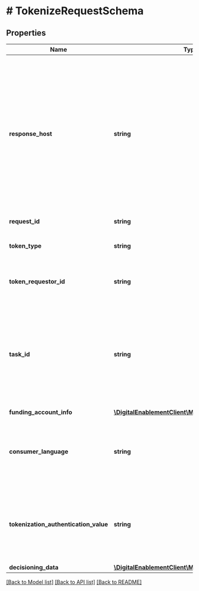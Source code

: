# # TokenizeRequestSchema

## Properties

Name | Type | Description | Notes
------------ | ------------- | ------------- | -------------
**response_host** | **string** | \&quot;The host that originated the request. Future calls in the same conversation may be routed to this host. Must be provided as: host[:port][/contextRoot] Where port and contextRoot are optional. If contextRoot is not provided, the default (per the URL Scheme) is assumed and must be used.\&quot; | [optional] 
**request_id** | **string** | Unique identifier for the request. | [optional] 
**token_type** | **string** | The type of Token requested. Must be CLOUD       __Max Length:32__ | 
**token_requestor_id** | **string** | 11-digit numeric ID provided by Mastercard that identifies the Token Requestor. | 
**task_id** | **string** | Identifier for this task as assigned by the Token Requestor, unique across a given Token Requestor Identifier. May be used in the Get Task Status API to query the status of this task.      __Max Length:64__ | 
**funding_account_info** | [**\DigitalEnablementClient\Model\FundingAccountInfo**](FundingAccountInfo.md) |  | 
**consumer_language** | **string** | Language preference selected by the consumer. Formatted as an ISO- 639-1 two-letter language code.    __Max Length:2__ | [optional] 
**tokenization_authentication_value** | **string** | The Tokenization Authentication Value (TAV) as cryptographically signed by the Issuer to authorize this digitization request.      __Max Length:2048__ | [optional] 
**decisioning_data** | [**\DigitalEnablementClient\Model\DecisioningData**](DecisioningData.md) |  | [optional] 

[[Back to Model list]](../../README.md#documentation-for-models) [[Back to API list]](../../README.md#documentation-for-api-endpoints) [[Back to README]](../../README.md)


